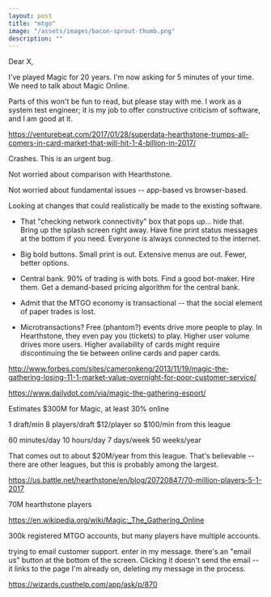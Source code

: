 ```yaml
---
layout: post
title: "mtgo"
image: "/assets/images/bacon-sprout-thumb.png"
description: ""
---
```



Dear X,

I've played Magic for 20 years. I'm now asking for 5 minutes of your time. We need to talk about Magic Online.

Parts of this won't be fun to read, but please stay with me. I work as a system test engineer; it is my job to offer constructive criticism of software, and I am good at it.


https://venturebeat.com/2017/01/28/superdata-hearthstone-trumps-all-comers-in-card-market-that-will-hit-1-4-billion-in-2017/

Crashes. This is an urgent bug.

Not worried about comparison with Hearthstone. 

Not worried about fundamental issues -- app-based vs browser-based. 

Looking at changes that could realistically be made to the existing software. 

- That "checking network connectivity" box that pops up... hide that. Bring up the splash screen right away. Have fine print status messages at the bottom if you need. Everyone is always connected to the internet. 

- Big bold buttons. Small print is out. Extensive menus are out. Fewer, better options. 

- Central bank. 90% of trading is with bots. Find a good bot-maker. Hire them. Get a demand-based pricing algorithm for the central bank. 

- Admit that the MTGO economy is transactional -- that the social element of paper trades is lost. 

- Microtransactions? Free (phantom?) events drive more people to play. In Hearthstone, they even pay you (tickets) to play. Higher user volume drives more users. Higher availability of cards might require discontinuing the tie between online cards and paper cards. 








http://www.forbes.com/sites/cameronkeng/2013/11/19/magic-the-gathering-losing-11-1-market-value-overnight-for-poor-customer-service/


https://www.dailydot.com/via/magic-the-gathering-esport/

Estimates $300M for Magic, at least 30% online

1 draft/min
8 players/draft
$12/player
so $100/min from this league

60 minutes/day
10 hours/day
7 days/week
50 weeks/year

That comes out to about $20M/year from this league. That's believable -- there are other leagues, but this is probably among the largest. 

https://us.battle.net/hearthstone/en/blog/20720847/70-million-players-5-1-2017

70M hearthstone players

https://en.wikipedia.org/wiki/Magic:_The_Gathering_Online

300k registered MTGO accounts, but many players have multiple accounts. 


trying to email customer support. enter in my message. there's an "email us" button at the bottom of the screen. Clicking it doesn't send the email -- it links to the page I'm already on, deleting my message in the process.


https://wizards.custhelp.com/app/ask/p/870





